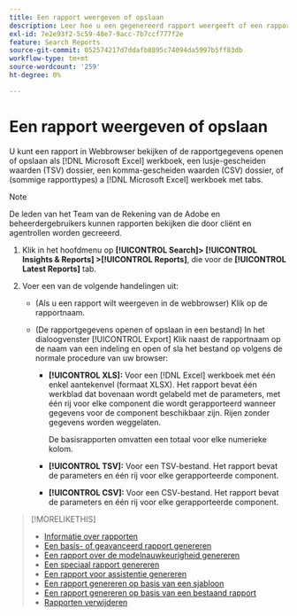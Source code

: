 ```yaml
---
title: Een rapport weergeven of opslaan
description: Leer hoe u een gegenereerd rapport weergeeft of een rapport opslaat als een bestand.
exl-id: 7e2e93f2-5c59-48e7-9acc-7b7ccf777f2e
feature: Search Reports
source-git-commit: 052574217d7ddafb8895c74094da5997b5ff83db
workflow-type: tm+mt
source-wordcount: '259'
ht-degree: 0%

---
```


# Een rapport weergeven of opslaan

U kunt een rapport in Webbrowser bekijken of de rapportgegevens openen of opslaan als [!DNL Microsoft Excel] werkboek, een lusje-gescheiden waarden (TSV) dossier, een komma-gescheiden waarden (CSV) dossier, of (sommige rapporttypes) a [!DNL Microsoft Excel] werkboek met tabs.

>[!NOTE]
>
>De leden van het Team van de Rekening van de Adobe en beheerdergebruikers kunnen rapporten bekijken die door cliënt en agentrollen worden gecreeerd.

1. Klik in het hoofdmenu op **[!UICONTROL Search]> [!UICONTROL Insights & Reports] >[!UICONTROL Reports]**, die voor de **[!UICONTROL Latest Reports]** tab.

1. Voer een van de volgende handelingen uit:

   * (Als u een rapport wilt weergeven in de webbrowser) Klik op de rapportnaam.

   * (De rapportgegevens openen of opslaan in een bestand) In het dialoogvenster [!UICONTROL Export] Klik naast de rapportnaam op de naam van een indeling en open of sla het bestand op volgens de normale procedure van uw browser:

      * **[!UICONTROL XLS]:**   Voor een [!DNL Excel] werkboek met één enkel aantekenvel (formaat XLSX). Het rapport bevat één werkblad dat bovenaan wordt gelabeld met de parameters, met één rij voor elke component die wordt gerapporteerd wanneer gegevens voor de component beschikbaar zijn. Rijen zonder gegevens worden weggelaten.

        De basisrapporten omvatten een totaal voor elke numerieke kolom.

      * **[!UICONTROL TSV]:** Voor een TSV-bestand. Het rapport bevat de parameters en één rij voor elke gerapporteerde component.

      * **[!UICONTROL CSV]:**   Voor een CSV-bestand. Het rapport bevat de parameters en één rij voor elke gerapporteerde component.

>[!MORELIKETHIS]
>
>* [Informatie over rapporten](/help/search-social-commerce/reports/report-about.md)
>* [Een basis- of geavanceerd rapport genereren](/help/search-social-commerce/reports/management/basic-advanced/basic-advanced-report-generate.md)
>* [Een rapport over de modelnauwkeurigheid genereren](/help/search-social-commerce/reports/management/model-accuracy/model-accuracy-report-generate.md)
>* [Een speciaal rapport genereren](/help/search-social-commerce/reports/management/specialty/specialty-report-generate.md)
>* [Een rapport voor assistentie genereren](/help/search-social-commerce/reports/management/assist/assist-report-generate.md)
>* [Een rapport genereren op basis van een sjabloon](/help/search-social-commerce/reports/management/report-generate-from-template.md)
>* [Een rapport genereren op basis van een bestaand rapport](/help/search-social-commerce/reports/management/report-generate-from-existing.md)
>* [Rapporten verwijderen](/help/search-social-commerce/reports/management/report-delete.md)
